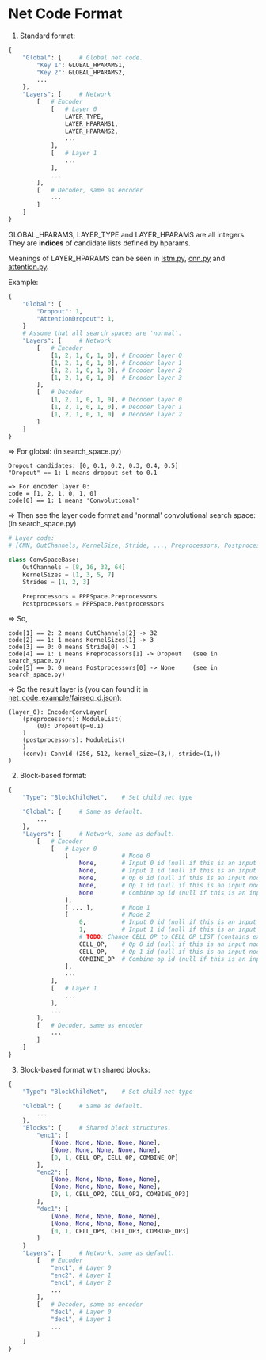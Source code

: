 # Net Code Format

1.  Standard format:

```python
{
    "Global": {     # Global net code.
        "Key 1": GLOBAL_HPARAMS1,
        "Key 2": GLOBAL_HPARAMS2,
        ...
    },
    "Layers": [     # Network
        [   # Encoder
            [   # Layer 0
                LAYER_TYPE,
                LAYER_HPARAMS1,
                LAYER_HPARAMS2,
                ...
            ],
            [   # Layer 1
                ...
            ],
            ...
        ],
        [   # Decoder, same as encoder
            ...
        ]
    ]
}
```

GLOBAL_HPARAMS, LAYER_TYPE and LAYER_HPARAMS are all integers.
They are **indices** of candidate lists defined by hparams.

Meanings of LAYER_HPARAMS can be seen in [lstm.py](libs/layers/lstm.py), [cnn.py](libs/layers/cnn.py) and [attention.py](libs/layers/attention.py).

Example:
```python
{
    "Global": {
        "Dropout": 1,
        "AttentionDropout": 1,
    }
    # Assume that all search spaces are 'normal'.
    "Layers": [     # Network
        [   # Encoder
            [1, 2, 1, 0, 1, 0], # Encoder layer 0
            [1, 2, 1, 0, 1, 0], # Encoder layer 1
            [1, 2, 1, 0, 1, 0], # Encoder layer 2
            [1, 2, 1, 0, 1, 0]  # Encoder layer 3
        ],
        [   # Decoder
            [1, 2, 1, 0, 1, 0], # Decoder layer 0
            [1, 2, 1, 0, 1, 0], # Decoder layer 1
            [1, 2, 1, 0, 1, 0]  # Decoder layer 2
        ]
    ]
}
```


=> For global: (in search_space.py)

    Dropout candidates: [0, 0.1, 0.2, 0.3, 0.4, 0.5]
    "Dropout" == 1: 1 means dropout set to 0.1

    => For encoder layer 0:
    code = [1, 2, 1, 0, 1, 0]
    code[0] == 1: 1 means 'Convolutional'

=> Then see the layer code format and 'normal' convolutional search space: (in search_space.py)
```python
# Layer code:
# [CNN, OutChannels, KernelSize, Stride, ..., Preprocessors, Postprocessors]

class ConvSpaceBase:
    OutChannels = [8, 16, 32, 64]
    KernelSizes = [1, 3, 5, 7]
    Strides = [1, 2, 3]

    Preprocessors = PPPSpace.Preprocessors
    Postprocessors = PPPSpace.Postprocessors
```

=> So,

    code[1] == 2: 2 means OutChannels[2] -> 32
    code[2] == 1: 1 means KernelSizes[1] -> 3
    code[3] == 0: 0 means Stride[0] -> 1
    code[4] == 1: 1 means Preprocessors[1] -> Dropout   (see in search_space.py)
    code[5] == 0: 0 means Postprocessors[0] -> None     (see in search_space.py)

=> So the result layer is (you can found it in [net_code_example/fairseq_d.json](net_code_example/fairseq_d.json)):

    (layer_0): EncoderConvLayer(
        (preprocessors): ModuleList(
            (0): Dropout(p=0.1)
        )
        (postprocessors): ModuleList(
        )
        (conv): Conv1d (256, 512, kernel_size=(3,), stride=(1,))
    )

2.  Block-based format:
```python
{
    "Type": "BlockChildNet",    # Set child net type

    "Global": {     # Same as default.
        ...
    },
    "Layers": [     # Network, same as default.
        [   # Encoder
            [   # Layer 0
                [               # Node 0
                    None,       # Input 0 id (null if this is an input node)
                    None,       # Input 1 id (null if this is an input node)
                    None,       # Op 0 id (null if this is an input node)
                    None,       # Op 1 id (null if this is an input node)
                    None        # Combine op id (null if this is an input node)
                ],
                [ ... ],        # Node 1
                [               # Node 2
                    0,          # Input 0 id (null if this is an input node)
                    1,          # Input 1 id (null if this is an input node)
                    # TODO: Change CELL_OP to CELL_OP_LIST (contains extra arguments)?
                    CELL_OP,    # Op 0 id (null if this is an input node)
                    CELL_OP,    # Op 1 id (null if this is an input node)
                    COMBINE_OP  # Combine op id (null if this is an input node)
                ],
                ...
            ],
            [   # Layer 1
                ...
            ],
            ...
        ],
        [   # Decoder, same as encoder
            ...
        ]
    ]
}
```

3. Block-based format with shared blocks:
```python
{
    "Type": "BlockChildNet",    # Set child net type

    "Global": {     # Same as default.
        ...
    },
    "Blocks": {     # Shared block structures.
        "enc1": [
            [None, None, None, None, None],
            [None, None, None, None, None],
            [0, 1, CELL_OP, CELL_OP, COMBINE_OP]
        ],
        "enc2": [
            [None, None, None, None, None],
            [None, None, None, None, None],
            [0, 1, CELL_OP2, CELL_OP2, COMBINE_OP3]
        ],
        "dec1": [
            [None, None, None, None, None],
            [None, None, None, None, None],
            [0, 1, CELL_OP3, CELL_OP3, COMBINE_OP3]
        ]
    }
    "Layers": [     # Network, same as default.
        [   # Encoder
            "enc1", # Layer 0
            "enc2", # Layer 1
            "enc1", # Layer 2
            ...
        ],
        [   # Decoder, same as encoder
            "dec1", # Layer 0
            "dec1", # Layer 1
            ...
        ]
    ]
}
```